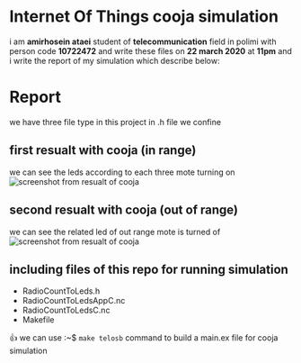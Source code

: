# Internet Of Things cooja simulation

i am **amirhosein ataei** student of **telecommunication** field in polimi with person code **10722472** and write these files on **22 march 2020** at **11pm** and i write the report of my simulation which describe below:

# Report
we have three file type in this project
in .h file we confine 

## first resualt with cooja (in range)
we can see the leds according to each three mote turning on
![screenshot from resualt of cooja](http://iotco.net/iothw1-1.jpg)

## second resualt with cooja (out of range)
we can see the related led of out range mote is turned of
![screenshot from resualt of cooja](http://iotco.net/iothw1-2.jpg)

## including files of this repo for running simulation

- RadioCountToLeds.h
- RadioCountToLedsAppC.nc
- RadioCountToLedsC.nc
- Makefile

:+1: we can use  :~$ `make telosb` command to build a main.ex file for cooja simulation
